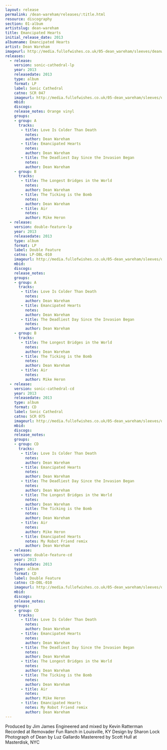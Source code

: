 ```yaml
---
layout: release
permalink: /dean-wareham/releases/:title.html
resource: discography
section: 01-album
artistslug: dean-wareham
title: Emancipated Hearts
initial_release_date: 2013
albumname: Emancipated Hearts
artist: Dean Wareham
imageurl: http://media.fullofwishes.co.uk/05-dean_wareham/sleeves/deanwareham_emancipatedhearts_cover.jpg
releases:
  - release: 
    version: sonic-cathedral-lp
    year: 2013
    releasedate: 2013
    type: album
    format: LP
    label: Sonic Cathedral
    catno: SCR 047
    imageurl: http://media.fullofwishes.co.uk/05-dean_wareham/sleeves/deanwareham_emancipatedhearts_cover.jpg
    mbid: 
    discogs: 
    release_notes: Orange vinyl
    groups:
    - group: A
      tracks:
       - title: Love Is Colder Than Death
         notes: 
         author: Dean Wareham
       - title: Emancipated Hearts
         notes: 
         author: Dean Wareham
       - title: The Deadliest Day Since the Invasion Began
         notes: 
         author: Dean Wareham
    - group: B
      tracks:
       - title: The Longest Bridges in the World
         notes: 
         author: Dean Wareham
       - title: The Ticking is the Bomb
         notes: 
         author: Dean Wareham
       - title: Air
         notes: 
         author: Mike Heron
  - release: 
    version: double-feature-lp
    year: 2013
    releasedate: 2013
    type: album
    format: LP
    label: Double Feature
    catno: LP-DBL-010
    imageurl: http://media.fullofwishes.co.uk/05-dean_wareham/sleeves/dean-wareham-sonic-cathedral.jpg
    mbid: 
    discogs: 
    release_notes: 
    groups:
    - group: A
      tracks:
       - title: Love Is Colder Than Death
         notes: 
         author: Dean Wareham
       - title: Emancipated Hearts
         notes: 
         author: Dean Wareham
       - title: The Deadliest Day Since the Invasion Began
         notes: 
         author: Dean Wareham
    - group: B
      tracks:
       - title: The Longest Bridges in the World
         notes: 
         author: Dean Wareham
       - title: The Ticking is the Bomb
         notes: 
         author: Dean Wareham
       - title: Air
         notes: 
         author: Mike Heron
  - release: 
    version: sonic-cathedral-cd
    year: 2013
    releasedate: 2013
    type: album
    format: CD
    label: Sonic Cathedral
    catno: SCR 075
    imageurl: http://media.fullofwishes.co.uk/05-dean_wareham/sleeves/dean-wareham-sonic-cathedral-cd.jpg
    mbid: 
    discogs: 
    release_notes:
    groups:
    - group: CD
      tracks:
       - title: Love Is Colder Than Death
         notes: 
         author: Dean Wareham
       - title: Emancipated Hearts
         notes: 
         author: Dean Wareham
       - title: The Deadliest Day Since the Invasion Began
         notes: 
         author: Dean Wareham
       - title: The Longest Bridges in the World
         notes: 
         author: Dean Wareham
       - title: The Ticking is the Bomb
         notes: 
         author: Dean Wareham
       - title: Air
         notes: 
         author: Mike Heron
       - title: Emancipated Hearts
         notes: My Robot Friend remix
         author: Dean Wareham
  - release: 
    version: double-feature-cd
    year: 2013
    releasedate: 2013
    type: album
    format: CD
    label: Double Feature
    catno: CD-DBL-010
    imageurl: http://media.fullofwishes.co.uk/05-dean_wareham/sleeves/dean-wareham-sonic-cathedral-cd.jpg
    mbid: 
    discogs: 
    release_notes:
    groups:
    - group: CD
      tracks:
       - title: Love Is Colder Than Death
         notes: 
         author: Dean Wareham
       - title: Emancipated Hearts
         notes: 
         author: Dean Wareham
       - title: The Deadliest Day Since the Invasion Began
         notes: 
         author: Dean Wareham
       - title: The Longest Bridges in the World
         notes: 
         author: Dean Wareham
       - title: The Ticking is the Bomb
         notes: 
         author: Dean Wareham
       - title: Air
         notes: 
         author: Mike Heron
       - title: Emancipated Hearts
         notes: My Robot Friend remix
         author: Dean Wareham
---
```

Produced by Jim James
Engineered and mixed by Kevin Ratterman
Recorded at Removader Fun Ranch in Louisville, KY
Design by Sharon Lock
Photograph of Dean by Luz Gallardo
Masterered by Scott Hull at Masterdisk, NYC